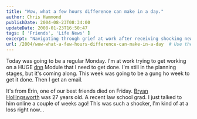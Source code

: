 ```yaml
---
title: "Wow, what a few hours difference can make in a day."
author: Chris Hammond
publishDate: 2004-08-23T08:34:00
updateDate: 2008-01-23T16:50:47
tags: [ 'Friends', 'Life News' ]
excerpt: "Navigating through grief at work after receiving shocking news. Read more about the sudden loss of a friend and how it affects productivity."
url: /2004/wow-what-a-few-hours-difference-can-make-in-a-day  # Use the generated URL with year
---
```

<P>Today was going to be a regular Monday. I'm at work trying to get working on a HUGE <a title="DotNetNuke.com" href="https://www.dotnetnuke.com" target="_blank">dnn</a> Module that I need to get done. I'm still in the planning stages, but it's coming along. This week was going to be a gung ho week to get it done. Then I get an email.</P> <P>It's from Erin, one of our best friends died on Friday. <A href="https://www.thereporter.com/Stories/0,1413,295%257E30194%257E2352197,00.html">Bryan Hollingsworth</A>&nbsp;was 27 years old. A recent law school grad. I just talked to him online a couple of weeks ago! This was such a shocker, I'm kind of at a loss right now...</P>

